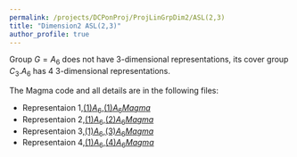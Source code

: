 ```yaml
---
permalink: /projects/DCPonProj/ProjLinGrpDim2/ASL(2,3)
title: "Dimension2 ASL(2,3)"
author_profile: true
---
```


Group $G=A_6$ does not have 3-dimensional representations, its cover group $C_3.A_6$ has 4 3-dimensional representations.

The Magma code and all details are in the following files:
* Representaion 1,<a href="http://kaiqi-yang1994.github.io/files/(1)Dimension3 A6">$(1)A_6$</a>,<a href="http://kaiqi-yang1994.github.io/files/Dim2A61">$(1)A_6 Magma$</a>
* Representaion 2,<a href="http://kaiqi-yang1994.github.io/files/(2)Dimension3 A6">$(1)A_6$</a>,<a href="http://kaiqi-yang1994.github.io/files/Dim2A62">$(2)A_6 Magma$</a> 
* Representaion 3,<a href="http://kaiqi-yang1994.github.io/files/(3)Dimension3 A6">$(1)A_6$</a>,<a href="http://kaiqi-yang1994.github.io/files/Dim2A63">$(3)A_6 Magma$</a> 
* Representaion 4,<a href="http://kaiqi-yang1994.github.io/files/(4)Dimension3 A6">$(1)A_6$</a>,<a href="http://kaiqi-yang1994.github.io/files/Dim2A64">$(4)A_6 Magma$</a> 